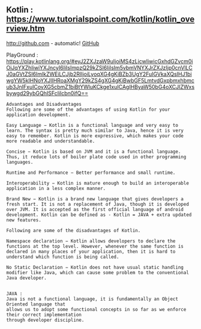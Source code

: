 
## Kotlin : https://www.tutorialspoint.com/kotlin/kotlin_overview.htm

http://github.com - automatic!
[GitHub](http://github.com)

PlayGround : https://play.kotlinlang.org/#eyJ2ZXJzaW9uIjoiMS4zLjcwIiwicGxhdGZvcm0iOiJqYXZhIiwiYXJncyI6IiIsImpzQ29kZSI6IiIsIm5vbmVNYXJrZXJzIjp0cnVlLCJ0aGVtZSI6ImlkZWEiLCJjb2RlIjoiLyoqXG4gKiBZb3UgY2FuIGVkaXQsIHJ1biwgYW5kIHNoYXJlIHRoaXMgY29kZS4gXG4gKiBwbGF5LmtvdGxpbmxhbmcub3JnIFxuICovXG5cbmZ1biBtYWluKCkge1xuICAgIHByaW50bG4oXCJIZWxsbywgd29ybGQhISFcIilcbn0ifQ==
```
Advantages and Disadvantages
Following are some of the advantages of using Kotlin for your application development.

Easy Language − Kotlin is a functional language and very easy to learn. The syntax is pretty much similar to Java, hence it is very easy to remember. Kotlin is more expressive, which makes your code more readable and understandable.

Concise − Kotlin is based on JVM and it is a functional language. Thus, it reduce lots of boiler plate code used in other programming languages.

Runtime and Performance − Better performance and small runtime.

Interoperability − Kotlin is mature enough to build an interoperable application in a less complex manner.

Brand New − Kotlin is a brand new language that gives developers a fresh start. It is not a replacement of Java, though it is developed over JVM. It is accepted as the first official language of android development. Kotlin can be defined as - Kotlin = JAVA + extra updated new features.

Following are some of the disadvantages of Kotlin.

Namespace declaration − Kotlin allows developers to declare the functions at the top level. However, whenever the same function is declared in many places of your application, then it is hard to understand which function is being called.

No Static Declaration − Kotlin does not have usual static handling modifier like Java, which can cause some problem to the conventional Java developer.


JAVA :
Java is not a functional language, it is fundamentally an Object Oriented language that 
allows us to adopt some functional concepts in so far as we enforce their correct implementation 
through developer discipline.
```
